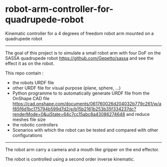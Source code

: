 # robot-arm-controller-for-quadrupede-robot
Kinematic controller for a 4 degrees of freedom robot arm mounted on a quadrupede robot


---

The goal of this project is to simulate a small robot arm with four DoF on the SASSA quadrupede robot https://github.com/Gepetto/sassa and see the effect it as on the robot.

This repo contain :  
* the robots URDF file
* other URDF file for visual purpose (plane, sphere, ...)
* Python programme to to automatically generate URDF file from the OnShape CAD file https://cad.onshape.com/documents/061760026d204032b779c261/w/af85f6d1bc175794b599d7d2/e/b15b2161b253b35f334237dc?renderMode=0&uiState=64c7cc15abc8a43086274648 and reduce meshes file size
* the robotic controllers
* Scenarios with which the robot can be tested and compared with other configurations

---

The robot arm carry a camera and a mouth like gripper on the end effector.

The robot is controlled using a second order inverse kinematic.
